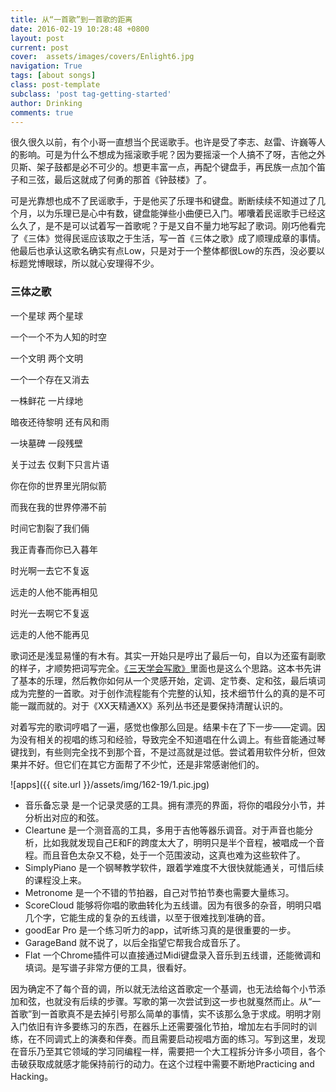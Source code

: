 ```yaml
---
title: 从“一首歌”到一首歌的距离
date: 2016-02-19 10:28:48 +0800
layout: post
current: post
cover:  assets/images/covers/Enlight6.jpg
navigation: True
tags: [about songs]
class: post-template
subclass: 'post tag-getting-started'
author: Drinking
comments: true
---
```


很久很久以前，有个小哥一直想当个民谣歌手。也许是受了李志、赵雷、许巍等人的影响。可是为什么不想成为摇滚歌手呢？因为要摇滚一个人搞不了呀，吉他之外贝斯、架子鼓都是必不可少的。想更丰富一点，再配个键盘手，再民族一点加个笛子和三弦，最后这就成了何勇的那首《钟鼓楼》了。

可是光靠想也成不了民谣歌手，于是他买了乐理书和键盘。断断续续不知道过了几个月，以为乐理已是心中有数，键盘能弹些小曲便已入门。嘟囔着民谣歌手已经这么久了，是不是可以试着写一首歌呢？于是又自不量力地写起了歌词。刚巧他看完了《三体》觉得民谣应该取之于生活，写一首《三体之歌》成了顺理成章的事情。他最后也承认这歌名确实有点Low，只是对于一个整体都很Low的东西，没必要以标题党博眼球，所以就心安理得不少。

### 三体之歌

一个星球 两个星球

一个一个不为人知的时空

一个文明 两个文明

一个一个存在又消去

一株鲜花 一片绿地

暗夜还待黎明 还有风和雨

一块墓碑 一段残壁

关于过去 仅剩下只言片语

你在你的世界里光阴似箭

而我在我的世界停滞不前

时间它割裂了我们倆

我正青春而你已入暮年

时光啊一去它不复返

远走的人他不能再相见

时光一去啊它不复返

远走的人他不能再见

歌词还是浅显易懂的有木有。其实一开始只是哼出了最后一句，自以为还蛮有副歌的样子，才顺势把词写完全。[《三天学会写歌》](https://read.douban.com/ebook/1295792/)里面也是这么个思路。这本书先讲了基本的乐理，然后教你如何从一个灵感开始，定调、定节奏、定和弦，最后填词成为完整的一首歌。对于创作流程能有个完整的认知，技术细节什么的真的是不可能一蹴而就的。对于《XX天精通XX》系列丛书还是要保持清醒认识的。

对着写完的歌词哼唱了一遍，感觉也像那么回是。结果卡在了下一步——定调。因为没有相关的视唱的练习和经验，导致完全不知道唱在什么调上。有些音能通过琴键找到，有些则完全找不到那个音，不是过高就是过低。尝试着用软件分析，但效果并不好。但它们在其它方面帮了不少忙，还是非常感谢他们的。

![apps]({{ site.url }}/assets/img/162-19/1.pic.jpg)

- 音乐备忘录 是一个记录灵感的工具。拥有漂亮的界面，将你的唱段分小节，并分析出对应的和弦。
- Cleartune 是一个测音高的工具，多用于吉他等器乐调音。对于声音也能分析，比如我就发现自己E和F的跨度太大了，明明只是半个音程，被唱成一个音程。而且音色太杂又不稳，处于一个范围波动，这真也难为这些软件了。
- SimplyPiano 是一个钢琴教学软件，跟着学难度不大很快就能通关，可惜后续的课程没上来。
- Metronome 是一个不错的节拍器，自己对节拍节奏也需要大量练习。
- ScoreCloud 能够将你唱的歌曲转化为五线谱。因为有很多的杂音，明明只唱几个字，它能生成的复杂的五线谱，以至于很难找到准确的音。
- goodEar Pro 是一个练习听力的app，试听练习真的是很重要的一步。
- GarageBand 就不说了，以后全指望它帮我合成音乐了。
- Flat 一个Chrome插件可以直接通过Midi键盘录入音乐到五线谱，还能微调和填词。是写谱子非常方便的工具，很看好。

因为确定不了每个音的调，所以就无法给这首歌定一个基调，也无法给每个小节添加和弦，也就没有后续的步骤。写歌的第一次尝试到这一步也就戛然而止。从“一首歌”到一首歌真不是去掉引号那么简单的事情，实不该那么急于求成。明明才刚入门依旧有许多要练习的东西，在器乐上还需要强化节拍，增加左右手同时的训练，在不同调式上的演奏和伴奏。而且需要启动视唱方面的练习。写到这里，发现在音乐乃至其它领域的学习同编程一样，需要把一个大工程拆分许多小项目，各个击破获取成就感才能保持前行的动力。在这个过程中需要不断地Practicing and Hacking。